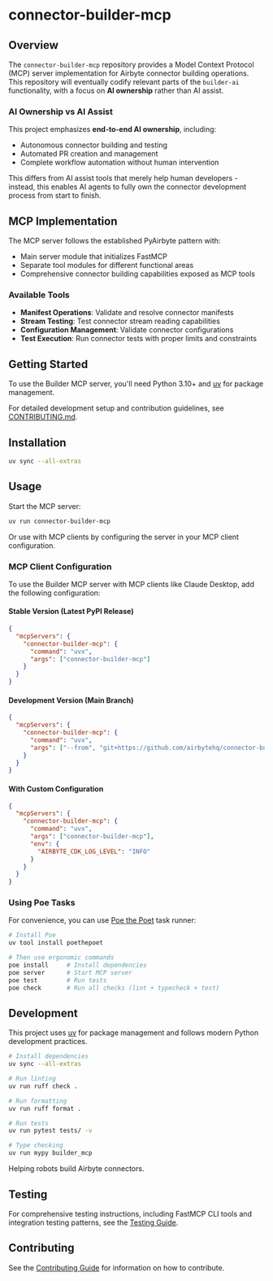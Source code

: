 # connector-builder-mcp

## Overview

The `connector-builder-mcp` repository provides a Model Context Protocol (MCP) server implementation for Airbyte connector building operations. This repository will eventually codify relevant parts of the `builder-ai` functionality, with a focus on **AI ownership** rather than AI assist.

### AI Ownership vs AI Assist

This project emphasizes **end-to-end AI ownership**, including:
- Autonomous connector building and testing
- Automated PR creation and management
- Complete workflow automation without human intervention

This differs from AI assist tools that merely help human developers - instead, this enables AI agents to fully own the connector development process from start to finish.

## MCP Implementation

The MCP server follows the established PyAirbyte pattern with:
- Main server module that initializes FastMCP
- Separate tool modules for different functional areas
- Comprehensive connector building capabilities exposed as MCP tools

### Available Tools

- **Manifest Operations**: Validate and resolve connector manifests
- **Stream Testing**: Test connector stream reading capabilities  
- **Configuration Management**: Validate connector configurations
- **Test Execution**: Run connector tests with proper limits and constraints

## Getting Started

To use the Builder MCP server, you'll need Python 3.10+ and [uv](https://docs.astral.sh/uv/) for package management.

For detailed development setup and contribution guidelines, see [CONTRIBUTING.md](CONTRIBUTING.md).

## Installation

```bash
uv sync --all-extras
```

## Usage

Start the MCP server:

```bash
uv run connector-builder-mcp
```

Or use with MCP clients by configuring the server in your MCP client configuration.

### MCP Client Configuration

To use the Builder MCP server with MCP clients like Claude Desktop, add the following configuration:

#### Stable Version (Latest PyPI Release)

```json
{
  "mcpServers": {
    "connector-builder-mcp": {
      "command": "uvx",
      "args": ["connector-builder-mcp"]
    }
  }
}
```

#### Development Version (Main Branch)

```json
{
  "mcpServers": {
    "connector-builder-mcp": {
      "command": "uvx",
      "args": ["--from", "git+https://github.com/airbytehq/connector-builder-mcp.git", "connector-builder-mcp"]
    }
  }
}
```

#### With Custom Configuration

```json
{
  "mcpServers": {
    "connector-builder-mcp": {
      "command": "uvx",
      "args": ["connector-builder-mcp"],
      "env": {
        "AIRBYTE_CDK_LOG_LEVEL": "INFO"
      }
    }
  }
}
```

### Using Poe Tasks

For convenience, you can use [Poe the Poet](https://poethepoet.natn.io/) task runner:

```bash
# Install Poe
uv tool install poethepoet

# Then use ergonomic commands
poe install     # Install dependencies
poe server      # Start MCP server
poe test        # Run tests
poe check       # Run all checks (lint + typecheck + test)
```

## Development

This project uses [uv](https://docs.astral.sh/uv/) for package management and follows modern Python development practices.

```bash
# Install dependencies
uv sync --all-extras

# Run linting
uv run ruff check .

# Run formatting  
uv run ruff format .

# Run tests
uv run pytest tests/ -v

# Type checking
uv run mypy builder_mcp
```

Helping robots build Airbyte connectors.

## Testing

For comprehensive testing instructions, including FastMCP CLI tools and integration testing patterns, see the [Testing Guide](./TESTING.md).

## Contributing

See the [Contributing Guide](./CONTRIBUTING.md) for information on how to contribute.
